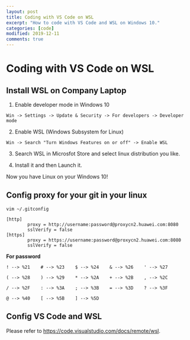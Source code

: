 ```yaml
---
layout: post
title: Coding with VS Code on WSL
excerpt: "How to code with VS Code and WSL on Windows 10."
categories: [code]
modified: 2019-12-11
comments: true
---
```


# Coding with VS Code on WSL

## Install WSL on Company Laptop

1. Enable developer mode in  Windows 10

``` 
Win -> Settings -> Update & Security -> For developers -> Developer mode
```
2. Enable WSL (Windows Subsystem for Linux)
```
Win -> Search "Turn Windows Features on or off" -> Enable WSL
```
3. Search WSL in Microsfot Store and select linux distribution you like.

4. Install it and then Launch it.

Now you have Linux on your Windows 10!

## Config proxy for your git in your linux

```
vim ~/.gitconfig

[http]
        proxy = http://username:password@proxycn2.huawei.com:8080
        sslVerify = false
[https]
        proxy = https://username:password@proxycn2.huawei.com:8080
        sslVerify = false

```

**For password**
```
! --> %21    # --> %23    $ --> %24    & --> %26    ' --> %27

( --> %28    ) --> %29    * --> %2A    + --> %2B    , --> %2C

/ --> %2F    : --> %3A    ; --> %3B    = --> %3D    ? --> %3F

@ --> %40    [ --> %5B    ] --> %5D
```


## Config VS Code and WSL

Please refer to https://code.visualstudio.com/docs/remote/wsl. 
